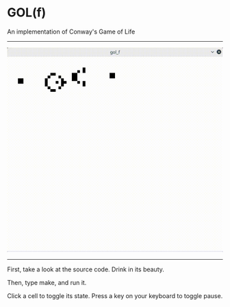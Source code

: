 GOL(f)
======
An implementation of Conway's Game of Life

------------------------------------------

![Game of Life](gol_f.gif)

------------------------------------------

First, take a look at the source code. Drink in its beauty.

Then, type make, and run it.

Click a cell to toggle its state.
Press a key on your keyboard to toggle pause.